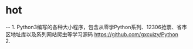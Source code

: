 # hot
--
  1.
    Python3编写的各种大小程序，包含从零学Python系列、12306抢票、省市区地址库以及系列网站爬虫等学习源码
    https://github.com/gxcuizy/Python  
  2.
